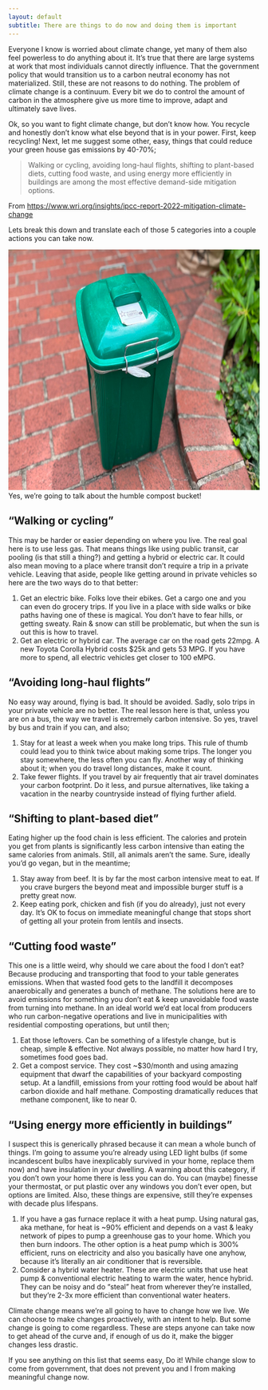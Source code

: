 ```yaml
---
layout: default
subtitle: There are things to do now and doing them is important
---
```


Everyone I know is worried about climate change, yet many of them also feel powerless to do anything about it. It’s true that there are large systems at work that most individuals cannot directly influence. That the government policy that would transition us to a carbon neutral economy has not materialized. Still, these are not reasons to do nothing. The problem of climate change is a continuum. Every bit we do to control the amount of carbon in the atmosphere give us more time to improve, adapt and ultimately save lives.

Ok, so you want to fight climate change, but don’t know how. You recycle and honestly don’t know what else beyond that is in your power.  First, keep recycling! Next, let me suggest some other, easy, things that could reduce your green house gas emissions by 40-70%;


<blockquote class="mb-1">
<p>Walking or cycling, avoiding long-haul flights, shifting to plant-based diets, cutting food waste, and using energy more efficiently in buildings are among the most effective demand-side mitigation options.</p>
</blockquote>

<div class="is-size-7 pb-4">
From <a href="https://www.wri.org/insights/ipcc-report-2022-mitigation-climate-change">https://www.wri.org/insights/ipcc-report-2022-mitigation-climate-change</a>
</div>


Lets break this down and translate each of those 5 categories into a couple actions you can take now.

<div class="box mb-3">
<img src="/assets/images/2022-07-30-finding-meaningful-climate-actions/compost-bucket.jpg" width="800" height="482.5"/>
<div class="is-size-7 pb-1">Yes, we’re going to talk about the humble compost bucket!</div>
</div>


## “Walking or cycling”

This may be harder or easier depending on where you live. The real goal here is to use less gas. That means things like using public transit, car pooling (is that still a thing?) and getting a hybrid or electric car. It could also mean moving to a place where transit don’t require a trip in a private vehicle. Leaving that aside, people like getting around in private vehicles so here are the two ways do to that better:


1. Get an electric bike. Folks love their ebikes. Get a cargo one and you can even do grocery trips. If you live in a place with side walks or bike paths having one of these is magical. You don’t have to fear hills, or getting sweaty. Rain & snow can still be problematic, but when the sun is out this is how to travel.
2. Get an electric or hybrid car. The average car on the road gets 22mpg. A new Toyota Corolla Hybrid costs $25k and gets 53 MPG. If you have more to spend, all electric vehicles get closer to 100 eMPG.


## “Avoiding long-haul flights”

No easy way around, flying is bad. It should be avoided. Sadly, solo trips in your private vehicle are no better. The real lesson here is that, unless you are on a bus, the way we travel is extremely carbon intensive. So yes, travel by bus and train if you can, and also;


1. Stay for at least a week when you make long trips. This rule of thumb could lead you to think twice about making some trips. The longer you stay somewhere, the less often you can fly. Another way of thinking about it; when you do travel long distances, make it count.
2. Take fewer flights. If you travel by air frequently that air travel dominates your carbon footprint. Do it less, and pursue alternatives, like taking a vacation in the nearby countryside instead of flying further afield.


## “Shifting to plant-based diet”

Eating higher up the food chain is less efficient. The calories and protein you get from plants is significantly less carbon intensive than eating the same calories from animals. Still, all animals aren’t the same. Sure, ideally you’d go vegan, but in the meantime;


1. Stay away from beef. It is by far the most carbon intensive meat to eat. If you crave burgers the beyond meat and impossible burger stuff is a pretty great now.
2. Keep eating pork, chicken and fish (if you do already), just not every day. It’s OK to focus on immediate meaningful change that stops short of getting all your protein from lentils and insects.


## “Cutting food waste”

This one is a little weird, why should we care about the food I don’t eat? Because producing and transporting that food to your table generates emissions. When that wasted food gets to the landfill it decomposes anaerobically and generates a bunch of methane.  The solutions here are to avoid emissions for something you don’t eat & keep unavoidable food waste from turning into methane. In an ideal world we’d eat local from producers who run carbon-negative operations and live in municipalities with residential composting operations, but until then;


1. Eat those leftovers. Can be something of a lifestyle change, but is cheap, simple & effective. Not always possible, no matter how hard I try, sometimes food goes bad.
2. Get a compost service. They cost ~$30/month and using amazing equipment that dwarf the capabilities of your backyard composting setup. At a landfill, emissions from your rotting food would be about half carbon dioxide and half methane. Composting dramatically reduces that methane component, like to near 0.


## “Using energy more efficiently in buildings”

I suspect this is generically phrased because it can mean a whole bunch of things.  I’m going to assume you’re already using LED light bulbs (if some incandescent bulbs have inexplicably survived in your home, replace them now) and have insulation in your dwelling. A warning about this category, if you don’t own your home there is less you can do. You can (maybe) finesse your thermostat, or put plastic over any windows you don’t ever open, but options are limited. Also, these things are expensive, still they’re expenses with decade plus lifespans.


1. If you have a gas furnace replace it with a heat pump. Using natural gas, aka methane, for heat is ~90% efficient and depends on a vast & leaky network of pipes to pump a greenhouse gas to your home. Which you then burn indoors. The other option is a heat pump which is 300% efficient, runs on electricity and also you basically have one anyhow, because it’s literally an air conditioner that is reversible.
2. Consider a hybrid water heater. These are electric units that use heat pump & conventional electric heating to warm the water, hence hybrid. They can be noisy and do “steal” heat from wherever they’re installed, but they’re 2-3x more efficient than conventional water heaters.


Climate change means we’re all going to have to change how we live. We can choose to make changes proactively, with an intent to help. But some change is going to come regardless. These are steps anyone can take now to get ahead of the curve and, if enough of us do it, make the bigger changes less drastic.

If you see anything on this list that seems easy, Do it!  While change slow to come from government, that does not prevent you and I from making meaningful change now.

